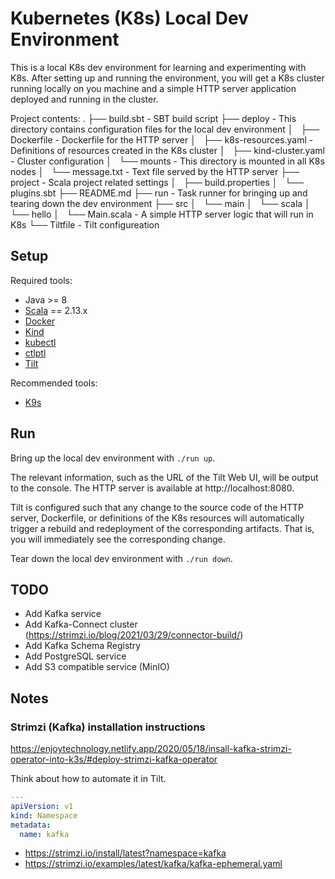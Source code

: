 # Kubernetes (K8s) Local Dev Environment

This is a local K8s dev environment for learning and experimenting with
K8s. After setting up and running the environment, you will get a K8s cluster
running locally on you machine and a simple HTTP server application deployed
and running in the cluster.

Project contents:
.
├── build.sbt                  - SBT build script
├── deploy                     - This directory contains configuration files for the local dev environment
│   ├── Dockerfile             - Dockerfile for the HTTP server
│   ├── k8s-resources.yaml     - Definitions of resources created in the K8s cluster
│   ├── kind-cluster.yaml      - Cluster configuration
│   └── mounts                 - This directory is mounted in all K8s nodes
│       └── message.txt        - Text file served by the HTTP server
├── project                    - Scala project related settings
│   ├── build.properties
│   └── plugins.sbt
├── README.md
├── run                        - Task runner for bringing up and tearing down the dev environment
├── src
│   └── main
│       └── scala
│           └── hello
│               └── Main.scala - A simple HTTP server logic that will run in K8s
└── Tiltfile                   - Tilt configureation

## Setup

Required tools:
* Java >= 8
* [Scala](https://get-coursier.io/docs/cli-installation) == 2.13.x
* [Docker](https://docs.docker.com/get-docker/)
* [Kind](https://kind.sigs.k8s.io/docs/user/quick-start/#installation)
* [kubectl](https://kubernetes.io/docs/tasks/tools/#kubectl)
* [ctlptl](https://github.com/tilt-dev/ctlptl#how-do-i-install-it)
* [Tilt](https://docs.tilt.dev/install.html)

Recommended tools:
* [K9s](https://github.com/derailed/k9s/releases)

## Run

Bring up the local dev environment with `./run up`. 

The relevant information, such as the URL of the Tilt Web UI, will be output to
the console. The HTTP server is available at http://localhost:8080.

Tilt is configured such that any change to the source code of the HTTP server,
Dockerfile, or definitions of the K8s resources will automatically trigger a
rebuild and redeployment of the corresponding artifacts. That is, you will
immediately see the corresponding change.

Tear down the local dev environment with `./run down`.

## TODO

* Add Kafka service
* Add Kafka-Connect cluster (https://strimzi.io/blog/2021/03/29/connector-build/)
* Add Kafka Schema Registry
* Add PostgreSQL service
* Add S3 compatible service (MinIO)

## Notes

### Strimzi (Kafka) installation instructions

https://enjoytechnology.netlify.app/2020/05/18/insall-kafka-strimzi-operator-into-k3s/#deploy-strimzi-kafka-operator

Think about how to automate it in Tilt.

``` yaml
---
apiVersion: v1
kind: Namespace
metadata:
  name: kafka

```

* https://strimzi.io/install/latest?namespace=kafka
* https://strimzi.io/examples/latest/kafka/kafka-ephemeral.yaml
